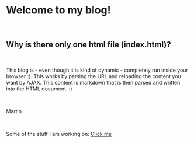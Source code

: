 Welcome to my blog!
===================

<br>

Why is there only one html file (index.html)?
----------------------------------------

<br>

This blog is - even though it is kind of dynamic - completely run inside your browser :).
This works by parsing the URL and reloading the content you want by AJAX. This content
is markdown that is then parsed and written into the HTML document. :)

<br>

Martin

<br>

Some of the stuff I am working on:
<a href="index.html?site=work.md">Click me</a>
